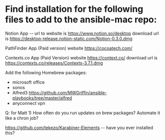 
# Find installation for the following files to add to the ansible-mac repo: 

Notion App -- url to website is https://www.notion.so/desktop
download url is https://desktop-release.notion-static.com/Notion-0.3.0.dmg

PathFinder App (Paid version) website https://cocoatech.com/

Contexts.co App (Paid Version) website https://context.co/
download url is https://contexts.co/releases/Contexts-3.7.1.dmg

Add the following Homebrew packages: 

- microsoft office
- sonos
- Alfred3 https://github.com/MWGriffin/ansible-playbooks/tree/master/alfred
- anyconnect vpn


Q: for Matt 1) How often do you run updates on brew packages? Automate it like a chron job? 

https://github.com/tekezo/Karabiner-Elements -- have you ever installed this?

 
